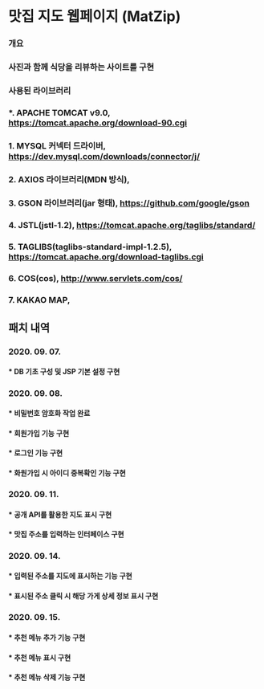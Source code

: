 ﻿# 맛집 지도 웹페이지 (MatZip)
### 개요
### 사진과 함께 식당을 리뷰하는 사이트를 구현   
#####   
#####   
#####   
### 사용된 라이브러리
### *. APACHE TOMCAT v9.0, https://tomcat.apache.org/download-90.cgi
### 1. MYSQL 커넥터 드라이버, https://dev.mysql.com/downloads/connector/j/
### 2. AXIOS 라이브러리(MDN 방식), <script src="https://cdn.jsdelivr.net/npm/axios/dist/axios.min.js"></script>
### 3. GSON 라이브러리(jar 형태), https://github.com/google/gson
### 4. JSTL(jstl-1.2), https://tomcat.apache.org/taglibs/standard/
### 5. TAGLIBS(taglibs-standard-impl-1.2.5), https://tomcat.apache.org/download-taglibs.cgi
### 6. COS(cos), http://www.servlets.com/cos/
### 7. KAKAO MAP, <script type="text/javascript" src="//dapi.kakao.com/v2/maps/sdk.js?appkey=APP KEY"></script>   
#####   
#####   
#####   
## 패치 내역
#####   
### 2020. 09. 07.
#### * DB 기초 구성 및 JSP 기본 설정 구현   
#####   
### 2020. 09. 08.
#### * 비밀번호 암호화 작업 완료
#### * 회원가입 기능 구현
#### * 로그인 기능 구현
#### * 화원가입 시 아이디 중복확인 기능 구현   
#####   
### 2020. 09. 11.
#### * 공개 API를 활용한 지도 표시 구현
#### * 맛집 주소를 입력하는 인터페이스 구현   
#####   
### 2020. 09. 14.
#### * 입력된 주소를 지도에 표시하는 기능 구현
#### * 표시된 주소 클릭 시 해당 가게 상세 정보 표시 구현   
#####   
### 2020. 09. 15.
#### * 추천 메뉴 추가 기능 구현
#### * 추천 메뉴 표시 구현
#### * 추천 메뉴 삭제 기능 구현   
#####   